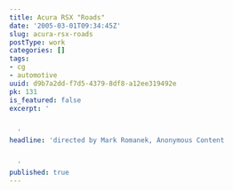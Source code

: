 ```yaml
---
title: Acura RSX "Roads"
date: '2005-03-01T09:34:45Z'
slug: acura-rsx-roads
postType: work
categories: []
tags:
- cg
- automotive
uuid: d9b7a2dd-f7d5-4379-8df8-a12ee319492e
pk: 131
is_featured: false
excerpt: '


  '
headline: 'directed by Mark Romanek, Anonymous Content


  '
published: true
---
```




